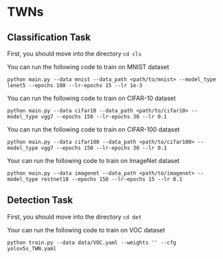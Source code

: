 # TWNs

## Classification Task

First, you should  move into the directory `cd cls`

You can run the following code to train on MNIST dataset

`python main.py --data mnist --data_path <path/to/mnist> --model_type lenet5 --epochs 100 --lr-epochs 15 --lr 1e-3`

You can run the following code to train on CIFAR-10 dataset

`python main.py --data cifar10 --data_path <path/to/cifar10> --model_type vgg7 --epochs 150 --lr-epochs 30 --lr 0.1`

You can run the following code to train on CIFAR-100 dataset

`python main.py --data cifar100 --data_path <path/to/cifar100> --model_type vgg7 --epochs 150 --lr-epochs 30 --lr 0.1`

Your can run the following code to train on ImageNet dataset

`python main.py --data imagenet --data_path <path/to/imagenet> --model_type restnet18 --epochs 150 --lr-epochs 15 --lr 0.1`


## Detection Task

First, you should  move into the directory `cd det`

Your can run the following code to train on VOC dataset

`python train.py --data data/VOC.yaml --weights '' --cfg yolov5s_TWN.yaml`
